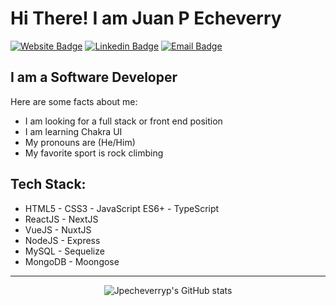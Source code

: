 # Hi There! I am Juan P Echeverry

[![Website Badge](https://img.shields.io/badge/-Website-blueviolet?logo=googlechrome&logoColor=white)](https://juanpecheverry.com)
[![Linkedin Badge](https://img.shields.io/badge/-LinkedIn-blue?logo=linkedin)](https://www.linkedin.com/in/jpe04/)
[![Email Badge](https://img.shields.io/badge/-Email-white?logo=gmail&logoColor=red)](mailto:jpecheverryp@gmail.com)

<h2>I am a Software Developer</h2>

Here are some facts about me:

- I am looking for a full stack or front end position
- I am learning Chakra UI 
- My pronouns are (He/Him)
- My favorite sport is rock climbing

## Tech Stack:

- HTML5 - CSS3 - JavaScript ES6+ - TypeScript
- ReactJS - NextJS
- VueJS - NuxtJS
- NodeJS - Express
- MySQL - Sequelize
- MongoDB - Moongose

<hr />
<p align=center> <image src='https://github-readme-stats.vercel.app/api?username=jpecheverryp&theme=dracula' alt= "Jpecheverryp's GitHub stats" />
</p>
<!--
**jpecheverryp/jpecheverryp** is a ✨ _special_ ✨ repository because its `README.md` (this file) appears on your GitHub profile.

Here are some ideas to get you started:

- 🔭 I’m currently working on ...
- 🌱 I’m currently learning ...
- 👯 I’m looking to collaborate on ...
- 🤔 I’m looking for help with ...
- 💬 Ask me about ...
- 📫 How to reach me: ...
- ⚡ Fun fact: ...
-->
